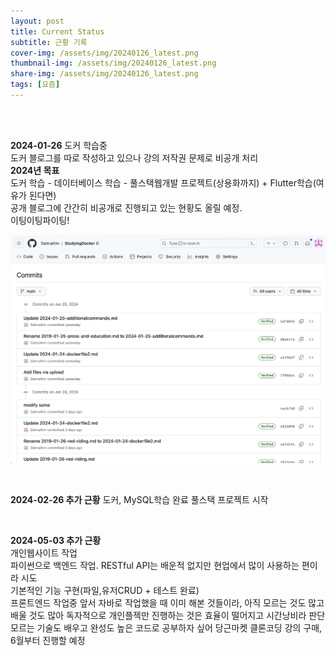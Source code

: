 ```yaml
---
layout: post
title: Current Status
subtitle: 근황 기록
cover-img: /assets/img/20240126_latest.png
thumbnail-img: /assets/img/20240126_latest.png
share-img: /assets/img/20240126_latest.png
tags: [요즘]
---
```

       
<br><br>

**2024-01-26**
도커 학습중  
도커 블로그를 따로 작성하고 있으나 강의 저작권 문제로 비공개 처리  
**2024년 목표**   
도커 학습 - 데이터베이스 학습 - 풀스택웹개발 프로젝트(상용화까지) + Flutter학습(여유가 된다면)  
공개 블로그에 간간히 비공개로 진행되고 있는 현황도 올릴 예정.  
이팅이팅파이팅!  
  
![1](/assets/img/20240126_latest.png)  

<br>

**2024-02-26 추가 근황**
도커, MySQL학습 완료 
풀스택 프로젝트 시작

<br>

**2024-05-03 추가 근황**  
개인웹사이트 작업  
파이썬으로 백엔드 작업. RESTful API는 배운적 없지만 현업에서 많이 사용하는 편이라 시도   
기본적인 기능 구현(파일,유저CRUD + 테스트 완료)  
프론트엔드 작업중 앞서 자바로 작업했을 때 이미 해본 것들이라, 아직 모르는 것도 많고 배울 것도 많아 독자적으로 개인플젝만 진행하는 것은 효율이 떨어지고 시간낭비라 판단    
모르는 기술도 배우고 완성도 높은 코드로 공부하자 싶어 당근마켓 클론코딩 강의 구매, 6월부터 진행할 예정  

<br>
